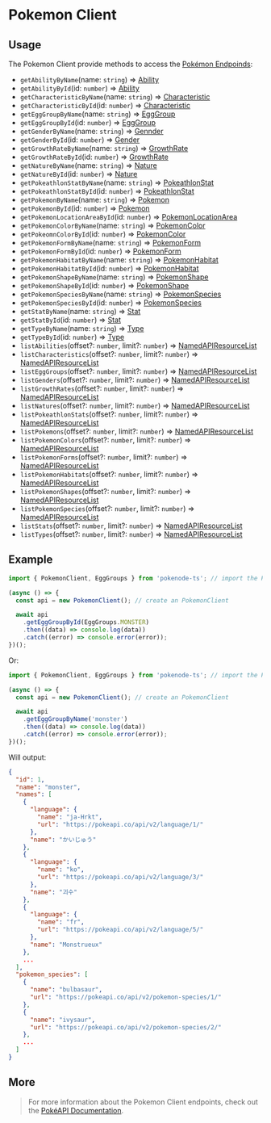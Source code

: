 # Pokemon Client

## Usage

The Pokemon Client provide methods to access the [Pokémon Endpoinds](https://pokeapi.co/docs/v2#pokemon-section):

- `getAbilityByName`(name: `string`) => [Ability](typings/pokemon-typings?id=ability)
- `getAbilityById`(id: `number`) => [Ability](typings/pokemon-typings?id=ability)
- `getCharacteristicByName`(name: `string`) => [Characteristic](typings/pokemon-typings?id=characteristic)
- `getCharacteristicById`(id: `number`) => [Characteristic](typings/pokemon-typings?id=characteristic)
- `getEggGroupByName`(name: `string`) => [EggGroup](typings/pokemon-typings?id=egg-group)
- `getEggGroupById`(id: `number`) => [EggGroup](typings/pokemon-typings?id=egg-group)
- `getGenderByName`(name: `string`) => [Gennder](typings/pokemon-typings?id=gender)
- `getGenderById`(id: `number`) => [Gender](typings/pokemon-typings?id=gender)
- `getGrowthRateByName`(name: `string`) => [GrowthRate](typings/pokemon-typings?id=growth-rate)
- `getGrowthRateById`(id: `number`) => [GrowthRate](typings/pokemon-typings?id=growth-rate)
- `getNatureByName`(name: `string`) => [Nature](typings/pokemon-typings?id=nature)
- `getNatureById`(id: `number`) => [Nature](typings/pokemon-typings?id=nature)
- `getPokeathlonStatByName`(name: `string`) => [PokeathlonStat](typings/pokemon-typings?id=pokeathlon-stat)
- `getPokeathlonStatById`(id: `number`) => [PokeathlonStat](typings/pokemon-typings?id=pokeathlon-stat)
- `getPokemonByName`(name: `string`) => [Pokemon](typings/pokemon-typings?id=pokemon)
- `getPokemonById`(id: `number`) => [Pokemon](typings/pokemon-typings?id=pokemon)
- `getPokemonLocationAreaById`(id: `number`) => [PokemonLocationArea](typings/pokemon-typings?id=pokemon-location-area)
- `getPokemonColorByName`(name: `string`) => [PokemonColor](typings/pokemon-typings?id=pokemon-color)
- `getPokeomnColorById`(id: `number`) => [PokemonColor](typings/pokemon-typings?id=pokemon-color)
- `getPokemonFormByName`(name: `string`) => [PokemonForm](typings/pokemon-typings?id=pokemon-form)
- `getPokemonFormById`(id: `number`) => [PokemonForm](typings/pokemon-typings?id=pokemon-form)
- `getPokemonHabitatByName`(name: `string`) => [PokemonHabitat](typings/pokemon-typings?id=pokemon-habitat)
- `getPokemonHabitatById`(id: `number`) => [PokemonHabitat](typings/pokemon-typings?id=pokemon-habitat)
- `getPokemonShapeByName`(name: `string`) => [PokemonShape](typings/pokemon-typings?id=pokemon-shape)
- `getPokemonShapeById`(id: `number`) => [PokemonShape](typings/pokemon-typings?id=pokemon-shape)
- `getPokemonSpeciesByName`(name: `string`) => [PokemonSpecies](typings/pokemon-typings?id=pokemon-species)
- `getPokemonSpeciesById`(id: `number`) => [PokemonSpecies](typings/pokemon-typings?id=pokemon-species)
- `getStatByName`(name: `string`) => [Stat](typings/pokemon-typings?id=pokemon-stat)
- `getStatById`(id: `number`) => [Stat](typings/pokemon-typings?id=Stat)
- `getTypeByName`(name: `string`) => [Type](typings/pokemon-typings?id=type)
- `getTypeById`(id: `number`) => [Type](typings/pokemon-typings?id=type)
- `listAbilities`(offset?: `number`, limit?: `number`) => [NamedAPIResourceList](typings/common-typings?id=named-api-resource-list)
- `listCharacteristics`(offset?: `number`, limit?: `number`) => [NamedAPIResourceList](typings/common-typings?id=named-api-resource-list)
- `listEggGroups`(offset?: `number`, limit?: `number`) => [NamedAPIResourceList](typings/common-typings?id=named-api-resource-list)
- `listGenders`(offset?: `number`, limit?: `number`) => [NamedAPIResourceList](typings/common-typings?id=named-api-resource-list)
- `listGrowthRates`(offset?: `number`, limit?: `number`) => [NamedAPIResourceList](typings/common-typings?id=named-api-resource-list)
- `listNatures`(offset?: `number`, limit?: `number`) => [NamedAPIResourceList](typings/common-typings?id=named-api-resource-list)
- `listPokeathlonStats`(offset?: `number`, limit?: `number`) => [NamedAPIResourceList](typings/common-typings?id=named-api-resource-list)
- `listPokemons`(offset?: `number`, limit?: `number`) => [NamedAPIResourceList](typings/common-typings?id=named-api-resource-list)
- `listPokemonColors`(offset?: `number`, limit?: `number`) => [NamedAPIResourceList](typings/common-typings?id=named-api-resource-list)
- `listPokemonForms`(offset?: `number`, limit?: `number`) => [NamedAPIResourceList](typings/common-typings?id=named-api-resource-list)
- `listPokemonHabitats`(offset?: `number`, limit?: `number`) => [NamedAPIResourceList](typings/common-typings?id=named-api-resource-list)
- `listPokemonShapes`(offset?: `number`, limit?: `number`) => [NamedAPIResourceList](typings/common-typings?id=named-api-resource-list)
- `listPokemonSpecies`(offset?: `number`, limit?: `number`) => [NamedAPIResourceList](typings/common-typings?id=named-api-resource-list)
- `listStats`(offset?: `number`, limit?: `number`) => [NamedAPIResourceList](typings/common-typings?id=named-api-resource-list)
- `listTypes`(offset?: `number`, limit?: `number`) => [NamedAPIResourceList](typings/common-typings?id=named-api-resource-list)

## Example

```js
import { PokemonClient, EggGroups } from 'pokenode-ts'; // import the PokemonClient (EggGroups enum is fully optional)

(async () => {
  const api = new PokemonClient(); // create an PokemonClient

  await api
    .getEggGroupById(EggGroups.MONSTER)
    .then((data) => console.log(data))
    .catch((error) => console.error(error));
})();
```

Or:

```js
import { PokemonClient, EggGroups } from 'pokenode-ts'; // import the PokemonClient

(async () => {
  const api = new PokemonClient(); // create an PokemonClient

  await api
    .getEggGroupByName('monster')
    .then((data) => console.log(data))
    .catch((error) => console.error(error));
})();
```

Will output:

```json
{
  "id": 1,
  "name": "monster",
  "names": [
    {
      "language": {
        "name": "ja-Hrkt",
        "url": "https://pokeapi.co/api/v2/language/1/"
      },
      "name": "かいじゅう"
    },
    {
      "language": {
        "name": "ko",
        "url": "https://pokeapi.co/api/v2/language/3/"
      },
      "name": "괴수"
    },
    {
      "language": {
        "name": "fr",
        "url": "https://pokeapi.co/api/v2/language/5/"
      },
      "name": "Monstrueux"
    },
    ...
  ],
  "pokemon_species": [
    {
      "name": "bulbasaur",
      "url": "https://pokeapi.co/api/v2/pokemon-species/1/"
    },
    {
      "name": "ivysaur",
      "url": "https://pokeapi.co/api/v2/pokemon-species/2/"
    },
    ...
  ]
}
```

## More

> For more information about the Pokemon Client endpoints, check out the [PokéAPI Documentation](https://pokeapi.co/docs/v2#pokemon-section).
